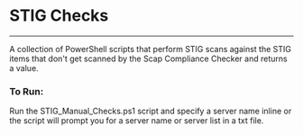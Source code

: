# STIG Checks
---
A collection of PowerShell scripts that perform STIG scans against the STIG items that don't get scanned by the Scap Compliance Checker and returns a value.

### To Run:
Run the STIG_Manual_Checks.ps1 script and specify a server name inline or the script will prompt you for a server name or server list in a txt file.